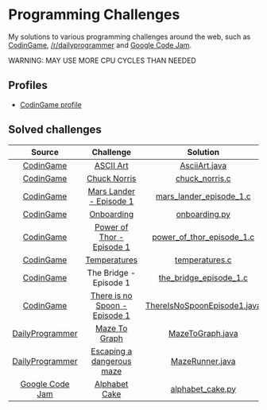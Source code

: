 # Programming Challenges

My solutions to various programming challenges around the web, such as [CodinGame](https://www.codingame.com/), [/r/dailyprogrammer](https://www.reddit.com/r/dailyprogrammer/) and [Google Code Jam](https://code.google.com/codejam/).

WARNING: MAY USE MORE CPU CYCLES THAN NEEDED


## Profiles
- [CodinGame profile](https://www.codingame.com/profile/94e9b230c03bc7c3d19a6107e0e828012758811)

## Solved challenges

| Source | Challenge | Solution | Difficulty |
|:------:|:---------:|:--------:|:----------:|
|[CodinGame](https://www.codingame.com/)|[ASCII Art](https://www.codingame.com/training/easy/ascii-art)|[AsciiArt.java](https://github.com/migafgarcia/programming-challenges/blob/master/codingame/easy/AsciiArt.java)| Easy |
|[CodinGame](https://www.codingame.com/)|[Chuck Norris](https://www.codingame.com/training/easy/chuck-norris)|[chuck_norris.c](https://github.com/migafgarcia/programming-challenges/blob/master/codingame/easy/chuck_norris.c)| Easy |
|[CodinGame](https://www.codingame.com/)|[Mars Lander - Episode 1](https://www.codingame.com/training/easy/mars-lander-episode-1)|[mars_lander_episode_1.c](https://github.com/migafgarcia/programming-challenges/blob/master/codingame/easy/mars_lander_episode_1.c)| Easy |
|[CodinGame](https://www.codingame.com/)|[Onboarding](https://www.codingame.com/training/easy/onboarding)|[onboarding.py](https://github.com/migafgarcia/programming-challenges/blob/master/codingame/easy/onboarding.py)| Easy |
|[CodinGame](https://www.codingame.com/)|[Power of Thor - Episode 1](https://www.codingame.com/training/easy/power-of-thor-episode-1)|[power_of_thor_episode_1.c](https://github.com/migafgarcia/programming-challenges/blob/master/codingame/easy/power_of_thor_episode_1.c)| Easy |
|[CodinGame](https://www.codingame.com/)|[Temperatures](https://www.codingame.com/training/easy/temperatures)|[temperatures.c](https://github.com/migafgarcia/programming-challenges/blob/master/codingame/easy/temperatures.c)| Easy |
|[CodinGame](https://www.codingame.com/)|The Bridge - Episode 1|[the_bridge_episode_1.c](https://github.com/migafgarcia/programming-challenges/blob/master/codingame/easy/the_bridge_episode_1.c)| Easy |
|[CodinGame](https://www.codingame.com/)|[There is no Spoon - Episode 1](https://www.codingame.com/training/medium/there-is-no-spoon-episode-1)|[ThereIsNoSpoonEpisode1.java](https://github.com/migafgarcia/programming-challenges/blob/master/codingame/medium/ThereIsNoSpoonEpisode1.java)| Medium |
|[DailyProgrammer](https://www.reddit.com/r/dailyprogrammer/)|[Maze To Graph](https://www.reddit.com/r/dailyprogrammer/comments/5nciz5/20170111_challenge_299_intermediate_from_maze_to/)|[MazeToGraph.java](https://github.com/migafgarcia/programming-challenges/blob/master/r_dailyprogrammer/medium/MazeToGraph.java)| Medium |
|[DailyProgrammer](https://www.reddit.com/r/dailyprogrammer/)|[Escaping a dangerous maze](https://www.reddit.com/r/dailyprogrammer/comments/5vwwzg/20170224_challenge_303_hard_escaping_a_dangerous/)|[MazeRunner.java](https://github.com/migafgarcia/programming-challenges/blob/master/r_dailyprogrammer/hard/MazeRunner.java)| Hard |
|[Google Code Jam](https://code.google.com/codejam/)|[Alphabet Cake](https://code.google.com/codejam/contest/5304486/dashboard)|[alphabet_cake.py](https://github.com/migafgarcia/programming-challenges/blob/master/google_code_jam/round_1a_2017/alphabet_cake/alphabet_cake.py)| Round 1A 2017 |

